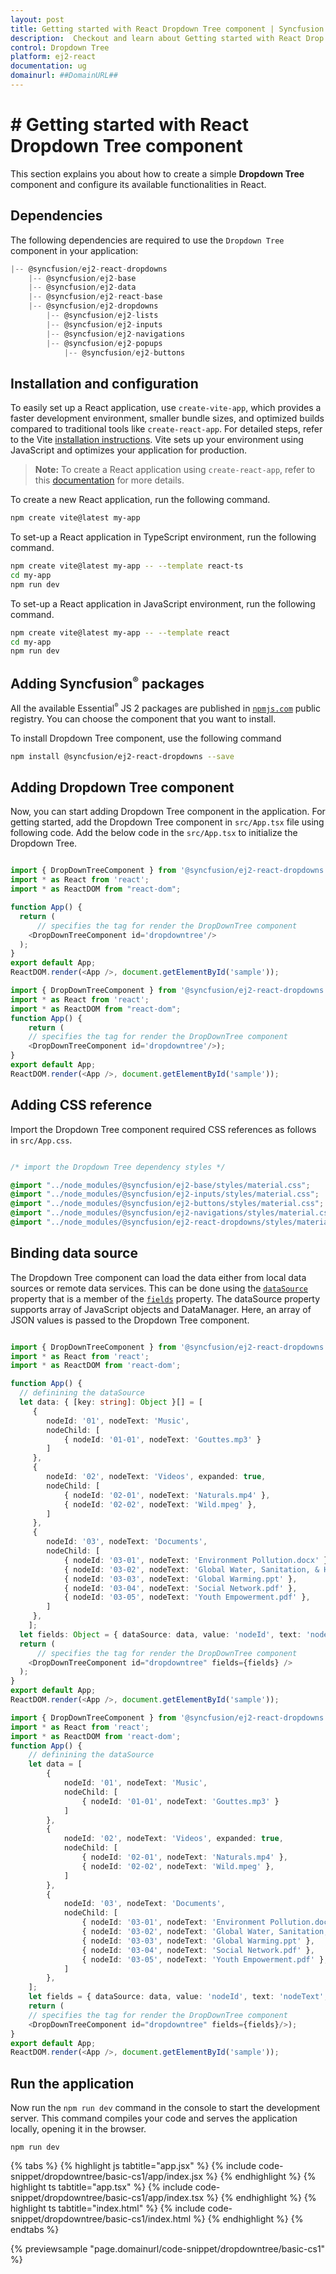 ```yaml
---
layout: post
title: Getting started with React Dropdown Tree component | Syncfusion
description:  Checkout and learn about Getting started with React Drop down tree component of Syncfusion Essential JS 2 and more details.
control: Dropdown Tree
platform: ej2-react
documentation: ug
domainurl: ##DomainURL##
---
```


# # Getting started with React Dropdown Tree component

This section explains you about how to create a simple **Dropdown Tree** component and configure its available functionalities in React.

## Dependencies

The following dependencies are required to use the `Dropdown Tree` component in your application:

```javascript
|-- @syncfusion/ej2-react-dropdowns
    |-- @syncfusion/ej2-base
    |-- @syncfusion/ej2-data
    |-- @syncfusion/ej2-react-base
    |-- @syncfusion/ej2-dropdowns
        |-- @syncfusion/ej2-lists
        |-- @syncfusion/ej2-inputs
        |-- @syncfusion/ej2-navigations
        |-- @syncfusion/ej2-popups
            |-- @syncfusion/ej2-buttons
```

## Installation and configuration

To easily set up a React application, use `create-vite-app`, which provides a faster development environment, smaller bundle sizes, and optimized builds compared to traditional tools like `create-react-app`. For detailed steps, refer to the Vite [installation instructions](https://vitejs.dev/guide/). Vite sets up your environment using JavaScript and optimizes your application for production.

> **Note:** To create a React application using `create-react-app`, refer to this [documentation](https://ej2.syncfusion.com/react/documentation/getting-started/create-app) for more details.

To create a new React application, run the following command.

```bash
npm create vite@latest my-app
```
To set-up a React application in TypeScript environment, run the following command.

```bash
npm create vite@latest my-app -- --template react-ts
cd my-app
npm run dev
```
To set-up a React application in JavaScript environment, run the following command.

```bash
npm create vite@latest my-app -- --template react
cd my-app
npm run dev
```

## Adding Syncfusion<sup style="font-size:70%">&reg;</sup> packages

All the available Essential<sup style="font-size:70%">&reg;</sup> JS 2 packages are published in [`npmjs.com`](https://www.npmjs.com/~syncfusionorg) public registry. You can choose the component that you want to install.

To install Dropdown Tree component, use the following command

```bash
npm install @syncfusion/ej2-react-dropdowns --save
```

## Adding Dropdown Tree component

Now, you can start adding Dropdown Tree component in the application. For getting started, add the Dropdown Tree component in `src/App.tsx` file using following code. Add the below code in the `src/App.tsx` to initialize the Dropdown Tree.

```ts

import { DropDownTreeComponent } from '@syncfusion/ej2-react-dropdowns';
import * as React from 'react';
import * as ReactDOM from "react-dom";

function App() {
  return (
      // specifies the tag for render the DropDownTree component
    <DropDownTreeComponent id='dropdowntree'/>
  );
}
export default App;
ReactDOM.render(<App />, document.getElementById('sample'));

```

```ts
import { DropDownTreeComponent } from '@syncfusion/ej2-react-dropdowns';
import * as React from 'react';
import * as ReactDOM from "react-dom";
function App() {
    return (
    // specifies the tag for render the DropDownTree component
    <DropDownTreeComponent id='dropdowntree'/>);
}
export default App;
ReactDOM.render(<App />, document.getElementById('sample'));
```

## Adding CSS reference

Import the Dropdown Tree component required CSS references as follows in `src/App.css`.

```css

/* import the Dropdown Tree dependency styles */

@import "../node_modules/@syncfusion/ej2-base/styles/material.css";
@import "../node_modules/@syncfusion/ej2-inputs/styles/material.css";
@import "../node_modules/@syncfusion/ej2-buttons/styles/material.css";
@import "../node_modules/@syncfusion/ej2-navigations/styles/material.css";
@import "../node_modules/@syncfusion/ej2-react-dropdowns/styles/material.css";

```

## Binding data source

The Dropdown Tree component can load the data either from local data sources or remote data services. This can be done using the [`dataSource`](https://helpej2.syncfusion.com/react/documentation/api/drop-down-tree/fieldsModel/#datasource) property that is a member of the [`fields`](https://helpej2.syncfusion.com/react/documentation/api/drop-down-tree/#fields) property. The dataSource property supports array of JavaScript objects and DataManager. Here, an array of JSON values is passed to the Dropdown Tree component.



```ts

import { DropDownTreeComponent } from '@syncfusion/ej2-react-dropdowns';
import * as React from 'react';
import * as ReactDOM from 'react-dom';

function App() {
  // definining the dataSource
  let data: { [key: string]: Object }[] = [
     {
        nodeId: '01', nodeText: 'Music',
        nodeChild: [
            { nodeId: '01-01', nodeText: 'Gouttes.mp3' }
        ]
     },
     {
        nodeId: '02', nodeText: 'Videos', expanded: true,
        nodeChild: [
            { nodeId: '02-01', nodeText: 'Naturals.mp4' },
            { nodeId: '02-02', nodeText: 'Wild.mpeg' },
        ]
     },
     {
        nodeId: '03', nodeText: 'Documents',
        nodeChild: [
            { nodeId: '03-01', nodeText: 'Environment Pollution.docx' },
            { nodeId: '03-02', nodeText: 'Global Water, Sanitation, & Hygiene.docx' },
            { nodeId: '03-03', nodeText: 'Global Warming.ppt' },
            { nodeId: '03-04', nodeText: 'Social Network.pdf' },
            { nodeId: '03-05', nodeText: 'Youth Empowerment.pdf' },
        ]
     },
    ];
  let fields: Object = { dataSource: data, value: 'nodeId', text: 'nodeText', child: 'nodeChild' };
  return (
      // specifies the tag for render the DropDownTree component
    <DropDownTreeComponent id="dropdowntree" fields={fields} />
  );
}
export default App;
ReactDOM.render(<App />, document.getElementById('sample'));

```

```ts
import { DropDownTreeComponent } from '@syncfusion/ej2-react-dropdowns';
import * as React from 'react';
import * as ReactDOM from 'react-dom';
function App() {
    // definining the dataSource
    let data = [
        {
            nodeId: '01', nodeText: 'Music',
            nodeChild: [
                { nodeId: '01-01', nodeText: 'Gouttes.mp3' }
            ]
        },
        {
            nodeId: '02', nodeText: 'Videos', expanded: true,
            nodeChild: [
                { nodeId: '02-01', nodeText: 'Naturals.mp4' },
                { nodeId: '02-02', nodeText: 'Wild.mpeg' },
            ]
        },
        {
            nodeId: '03', nodeText: 'Documents',
            nodeChild: [
                { nodeId: '03-01', nodeText: 'Environment Pollution.docx' },
                { nodeId: '03-02', nodeText: 'Global Water, Sanitation, & Hygiene.docx' },
                { nodeId: '03-03', nodeText: 'Global Warming.ppt' },
                { nodeId: '03-04', nodeText: 'Social Network.pdf' },
                { nodeId: '03-05', nodeText: 'Youth Empowerment.pdf' },
            ]
        },
    ];
    let fields = { dataSource: data, value: 'nodeId', text: 'nodeText', child: 'nodeChild' };
    return (
    // specifies the tag for render the DropDownTree component
    <DropDownTreeComponent id="dropdowntree" fields={fields}/>);
}
export default App;
ReactDOM.render(<App />, document.getElementById('sample'));
```

## Run the application

Now run the `npm run dev` command in the console to start the development server. This command compiles your code and serves the application locally, opening it in the browser.

```
npm run dev
```

{% tabs %}
{% highlight js tabtitle="app.jsx" %}
{% include code-snippet/dropdowntree/basic-cs1/app/index.jsx %}
{% endhighlight %}
{% highlight ts tabtitle="app.tsx" %}
{% include code-snippet/dropdowntree/basic-cs1/app/index.tsx %}
{% endhighlight %}
{% highlight ts tabtitle="index.html" %}
{% include code-snippet/dropdowntree/basic-cs1/index.html %}
{% endhighlight %}
{% endtabs %}

 {% previewsample "page.domainurl/code-snippet/dropdowntree/basic-cs1" %}
 